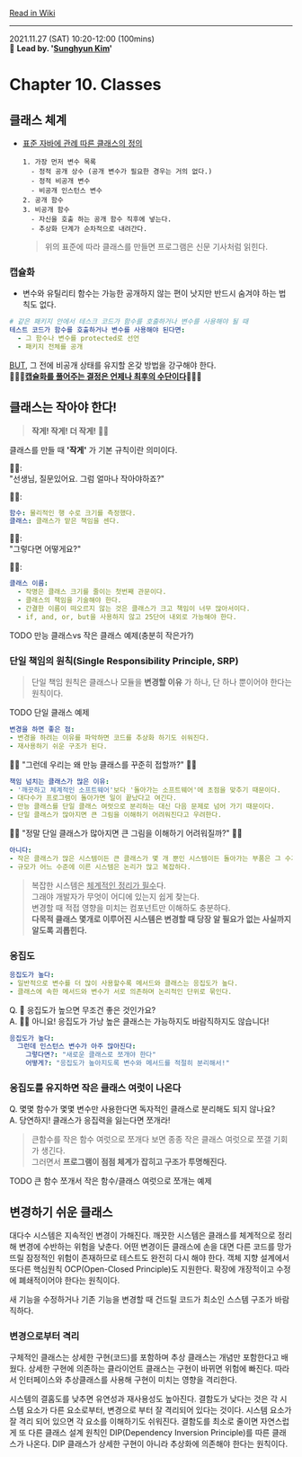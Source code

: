 [Read in Wiki](https://github.com/SPONGE-JL/CrashLab-CleanCode/wiki/Chapter-10.-Classes)

---

2021.11.27 (SAT) 10:20-12:00 (100mins)  
🚀 **Lead by. '[Sunghyun Kim](https://github.com/dev-chloe)'**

# Chapter 10. Classes

## 클래스 체계

- [표준 자바에 관례 따른 클래스의 정의](https://gist.github.com/dev-chloe/470a4adfedf49a640a1bc8aa23a63a02)
  ```plaintext
  1. 가장 먼저 변수 목록
    - 정적 공개 상수 (공개 변수가 필요한 경우는 거의 없다.)
    - 정적 비공개 변수
    - 비공개 인스턴스 변수
  2. 공개 함수
  3. 비공개 함수
    - 자신을 호출 하는 공개 함수 직후에 넣는다.
    - 추상화 단계가 순차적으로 내려간다.
  ```
  > 위의 표준에 따라 클래스를 만들면 프로그램은 신문 기사처럼 읽힌다.


### 캡슐화

- 변수와 유틸리티 함수는 가능한 공개하지 않는 편이 낫지만 반드시 숨겨야 하는 법칙도 없다.
```yaml
# 같은 패키지 안에서 테스크 코드가 함수를 호출하거나 변수를 사용해야 될 때
테스트 코드가 함수를 호출하거나 변수를 사용해야 된다면:
  - 그 함수나 변수를 protected로 선언
  - 패키지 전체를 공개
```
<u>BUT</u>, 그 전에 비공개 상태를 유지할 온갖 방법을 강구해야 한다.  
🙏🙏🙏**<u>캡슐화를 풀어주는 결정은 언제나 최후의 수단이다</u>**🙏🙏🙏


## 클래스는 작아야 한다!

> **작게! 작게! 더 작게!** 🙆🙆  

클래스를 만들 때 **'작게'** 가 기본 규칙이란 의미이다.  

🙋‍♀️:  
"선생님, 질문있어요. 그럼 얼마나 작아야하죠?"

👨‍🏫: 
```yaml
함수: 물리적인 행 수로 크기를 측정했다.
클래스: 클래스가 맡은 책임을 센다.
```

🙋‍♀️:  
"그렇다면 어떻게요?" 

👨‍🏫: 
```yaml
클래스 이름: 
  - 작명은 클래스 크기를 줄이는 첫번째 관문이다.
  - 클래스의 책임을 기술해야 한다.
  - 간결한 이름이 떠오르지 않는 것은 클래스가 크고 책임이 너무 많아서이다.
  - if, and, or, but을 사용하지 않고 25단어 내외로 가능해야 한다.
```
TODO 만능 클래스vs 작은 클래스 예제(충분히 작은가?)

### 단일 책임의 원칙(Single Responsibility Principle, SRP)

> 단일 책임 원칙은 클래스나 모듈을 **변경할 이유** 가 하나, 단 하나 뿐이어야 한다는 원칙이다.

TODO 단일 클래스 예제

```yaml
변경을 하면 좋은 점:
- 변경을 하려는 이유를 파악하면 코드를 추상화 하기도 쉬워진다.
- 재사용하기 쉬운 구조가 된다.
```

🤦‍♂️ "그런데 우리는 왜 만능 클래스를 꾸준히 접할까?" 🤦‍♀️

```yaml
책임 넘치는 클래스가 많은 이유:
- '깨끗하고 체계적인 소프트웨어'보다 '돌아가는 소프트웨어'에 초점을 맞추기 때문이다.
- 대다수가 프로그램이 돌아가면 일이 끝났다고 여긴다.
- 만능 클래스를 단일 클래스 여럿으로 분리하는 대신 다음 문제로 넘어 가기 때문이다.
- 단일 클래스가 많아지면 큰 그림을 이해하기 어려워진다고 우려한다.
```

🤷‍♂️ "정말 단일 클래스가 많아지면 큰 그림을 이해하기 어려워질까?" 🤷‍♀️

```yaml
아니다:
- 작은 클래스가 많은 시스템이든 큰 클래스가 몇 개 뿐인 시스템이든 돌아가는 부품은 그 수가 비슷하다.
- 규모가 어느 수준에 이른 시스템은 논리가 많고 복잡하다.
```

> 복잡한 시스템은 <u>체계적인 정리가 필수</u>다.  
> 그래야 개발자가 무엇이 어디에 있는지 쉽게 찾는다.  
> 변경할 때 적접 영향을 미치는 컴포넌트만 이해하도 충분하다.  
> **다목적 클래스 몇개로 이루어진 시스템은 변경할 때 당장 알 필요가 없는 사실까지 알도록 괴롭힌다.**


### 응집도

```yaml
응집도가 높다:
- 일반적으로 변수를 더 많이 사용할수록 메서드와 클래스는 응집도가 높다.
- 클래스에 속한 메서드와 변수가 서로 의존하며 논리적인 단위로 묶인다.
```

Q. 💁 응집도가 높으면 무조건 좋은 것인가요?  
A. 🙅‍♀️ 아니요! 응집도가 가낭 높은 클래스는 가능하지도 바람직하지도 않습니다!

```yaml
응집도가 높다: 
  그런데 인스턴스 변수가 아주 많아진다: 
    그렇다면?: "새로운 클래스로 쪼개야 한다"
    어떻게?: "응집도가 높아지도록 변수와 메서드를 적절히 분리해서!"
```


### 응집도를 유지하면 작은 클래스 여럿이 나온다

Q. 몇몇 함수가 몇몇 변수만 사용한다면 독자적인 클래스로 분리해도 되지 않나요?  
A. 당연하지! 클래스가 응집력을 잃는다면 쪼개라!

> 큰함수를 작은 함수 여럿으로 쪼개다 보면 종종 작은 클래스 여럿으로 쪼갤 기회가 생긴다.  
> 그러면서 **프로그램이 점점 체계가 잡히고 구조가 투명해진다.**

TODO 큰 함수 쪼개서 작은 함수/클래스 여럿으로 쪼개는 예제



## 변경하기 쉬운 클래스

대다수 시스템은 지속적인 변경이 가해진다. 
깨끗한 시스템은 클래스를 체계적으로 정리해 변경에 수반하는 위험을 낮춘다.
어떤 변경이든 클래스에 손을 대면 다른 코드를 망가뜨릴 잠정적인 위험이 존재하므로 테스트도 완전히 다시 해야 한다.
객체 지향 설계에서 또다른 핵심원칙 OCP(Open-Closed Principle)도 지원한다.
확장에 개장적이고 수정에 폐쇄적이어야 한다는 원칙이다.

새 기능을 수정하거나 기존 기능을 변경할 때 건드릴 코드가 최소인 스스템 구조가 바람직하다.


### 변경으로부터 격리
구체적인 클래스는 상세한 구현(코드)를 포함하며 추상 클래스는 개념만 포함한다고 배웠다.
상세한 구현에 의존하는 클라이언트 클래스는 구현이 바뀌면 위험에 빠진다.
따라서 인터페이스와 추상클래스를 사용해 구현이 미치는 영향을 격리한다.

시스템의 결홈도를 낮추면 유연성과 재사용성도 높아진다.
결함도가 낮다는 것은 각 시스템 요소가 다른 요소로부터, 변경으로 부터 잘 격리되어 있다는 것이다.
시스템 요소가 잘 격리 되어 있으면 각 요소를 이해하기도 쉬워진다.
결함도를 최소로 줄이면 자연스럽게 또 다른 클래스 설계 원칙인 DIP(Dependency Inversion Principle)를 따른 클래스가 나온다.
DIP 클래스가 상세한 구현이 아니라 추상화에 의존해야 한다는 원칙이다.







